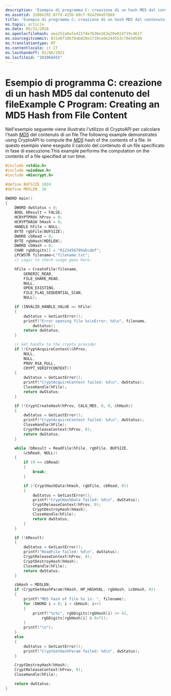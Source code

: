 ```yaml
---
description: 'Esempio di programma C: creazione di un hash MD5 dal contenuto del file'
ms.assetid: 3186e292-87fd-425b-b9cf-92a294a57b69
title: 'Esempio di programma C: creazione di un hash MD5 dal contenuto del file'
ms.topic: article
ms.date: 05/31/2018
ms.openlocfilehash: aea252a0afe41574e7636e163e20e024719c4617
ms.sourcegitcommit: 831e8f3db78ab820e1710cede244553c70e50500
ms.translationtype: MT
ms.contentlocale: it-IT
ms.lasthandoff: 01/08/2021
ms.locfileid: "103968455"
---
```

# <a name="example-c-program-creating-an-md5-hash-from-file-content"></a><span data-ttu-id="b7033-103">Esempio di programma C: creazione di un hash MD5 dal contenuto del file</span><span class="sxs-lookup"><span data-stu-id="b7033-103">Example C Program: Creating an MD5 Hash from File Content</span></span>

<span data-ttu-id="b7033-104">Nell'esempio seguente viene illustrato l'utilizzo di CryptoAPI per calcolare l'hash [*MD5*](../secgloss/m-gly.md) del contenuto di un file.</span><span class="sxs-lookup"><span data-stu-id="b7033-104">The following example demonstrates using CryptoAPI to compute the [*MD5*](../secgloss/m-gly.md) hash of the contents of a file.</span></span> <span data-ttu-id="b7033-105">In questo esempio viene eseguito il calcolo del contenuto di un file specificato in fase di esecuzione.</span><span class="sxs-lookup"><span data-stu-id="b7033-105">This example performs the computation on the contents of a file specified at run time.</span></span>


```C++
#include <stdio.h>
#include <windows.h>
#include <Wincrypt.h>

#define BUFSIZE 1024
#define MD5LEN  16

DWORD main()
{
    DWORD dwStatus = 0;
    BOOL bResult = FALSE;
    HCRYPTPROV hProv = 0;
    HCRYPTHASH hHash = 0;
    HANDLE hFile = NULL;
    BYTE rgbFile[BUFSIZE];
    DWORD cbRead = 0;
    BYTE rgbHash[MD5LEN];
    DWORD cbHash = 0;
    CHAR rgbDigits[] = "0123456789abcdef";
    LPCWSTR filename=L"filename.txt";
    // Logic to check usage goes here.

    hFile = CreateFile(filename,
        GENERIC_READ,
        FILE_SHARE_READ,
        NULL,
        OPEN_EXISTING,
        FILE_FLAG_SEQUENTIAL_SCAN,
        NULL);

    if (INVALID_HANDLE_VALUE == hFile)
    {
        dwStatus = GetLastError();
        printf("Error opening file %s\nError: %d\n", filename, 
            dwStatus); 
        return dwStatus;
    }

    // Get handle to the crypto provider
    if (!CryptAcquireContext(&hProv,
        NULL,
        NULL,
        PROV_RSA_FULL,
        CRYPT_VERIFYCONTEXT))
    {
        dwStatus = GetLastError();
        printf("CryptAcquireContext failed: %d\n", dwStatus); 
        CloseHandle(hFile);
        return dwStatus;
    }

    if (!CryptCreateHash(hProv, CALG_MD5, 0, 0, &hHash))
    {
        dwStatus = GetLastError();
        printf("CryptAcquireContext failed: %d\n", dwStatus); 
        CloseHandle(hFile);
        CryptReleaseContext(hProv, 0);
        return dwStatus;
    }

    while (bResult = ReadFile(hFile, rgbFile, BUFSIZE, 
        &cbRead, NULL))
    {
        if (0 == cbRead)
        {
            break;
        }

        if (!CryptHashData(hHash, rgbFile, cbRead, 0))
        {
            dwStatus = GetLastError();
            printf("CryptHashData failed: %d\n", dwStatus); 
            CryptReleaseContext(hProv, 0);
            CryptDestroyHash(hHash);
            CloseHandle(hFile);
            return dwStatus;
        }
    }

    if (!bResult)
    {
        dwStatus = GetLastError();
        printf("ReadFile failed: %d\n", dwStatus); 
        CryptReleaseContext(hProv, 0);
        CryptDestroyHash(hHash);
        CloseHandle(hFile);
        return dwStatus;
    }

    cbHash = MD5LEN;
    if (CryptGetHashParam(hHash, HP_HASHVAL, rgbHash, &cbHash, 0))
    {
        printf("MD5 hash of file %s is: ", filename);
        for (DWORD i = 0; i < cbHash; i++)
        {
            printf("%c%c", rgbDigits[rgbHash[i] >> 4],
                rgbDigits[rgbHash[i] & 0xf]);
        }
        printf("\n");
    }
    else
    {
        dwStatus = GetLastError();
        printf("CryptGetHashParam failed: %d\n", dwStatus); 
    }

    CryptDestroyHash(hHash);
    CryptReleaseContext(hProv, 0);
    CloseHandle(hFile);

    return dwStatus; 
}   
```



 

 
